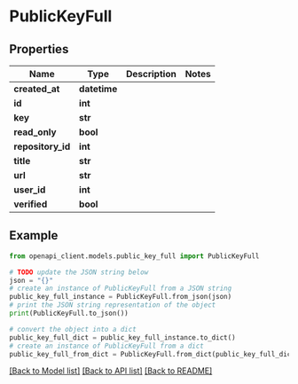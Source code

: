 # PublicKeyFull


## Properties

Name | Type | Description | Notes
------------ | ------------- | ------------- | -------------
**created_at** | **datetime** |  | 
**id** | **int** |  | 
**key** | **str** |  | 
**read_only** | **bool** |  | 
**repository_id** | **int** |  | 
**title** | **str** |  | 
**url** | **str** |  | 
**user_id** | **int** |  | 
**verified** | **bool** |  | 

## Example

```python
from openapi_client.models.public_key_full import PublicKeyFull

# TODO update the JSON string below
json = "{}"
# create an instance of PublicKeyFull from a JSON string
public_key_full_instance = PublicKeyFull.from_json(json)
# print the JSON string representation of the object
print(PublicKeyFull.to_json())

# convert the object into a dict
public_key_full_dict = public_key_full_instance.to_dict()
# create an instance of PublicKeyFull from a dict
public_key_full_from_dict = PublicKeyFull.from_dict(public_key_full_dict)
```
[[Back to Model list]](../README.md#documentation-for-models) [[Back to API list]](../README.md#documentation-for-api-endpoints) [[Back to README]](../README.md)



